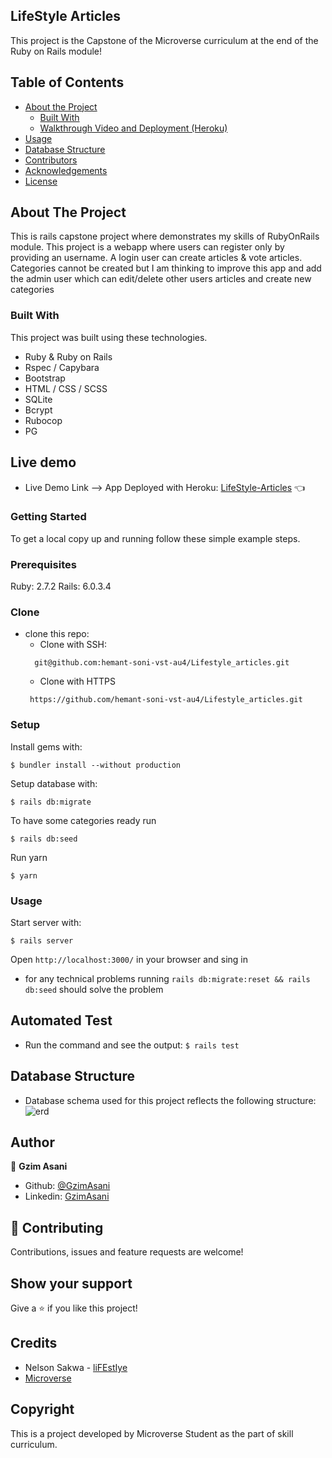 ## LifeStyle Articles

  <p class="align-center">
    This project is the Capstone of the Microverse curriculum at the end of the Ruby on Rails module!


## Table of Contents

* [About the Project](#about-the-project)
  * [Built With](#built-with)
  * [Walkthrough Video and Deployment (Heroku)](#walkthrough-video-and-deployment-(heroku))
* [Usage](#usage)
* [Database Structure](#database-structure)
* [Contributors](#contributors)
* [Acknowledgements](#acknowledgements)
* [License](#license)

## About The Project
  This is rails capstone project where demonstrates my skills of RubyOnRails module. 
  This project is a webapp where users can register only by providing an username. A login user can create articles & vote articles. Categories cannot be created but I am thinking to improve this app and add the admin user which can edit/delete other users articles and create new categories

### Built With
This project was built using these technologies.
* Ruby & Ruby on Rails
* Rspec / Capybara
* Bootstrap
* HTML / CSS / SCSS
* SQLite
* Bcrypt
* Rubocop
* PG

## Live demo
* Live Demo Link --> App Deployed with Heroku: [LifeStyle-Articles](https://dry-savannah-74700.herokuapp.com/) :point_left:

### Getting Started

To get a local copy up and running follow these simple example steps.

### Prerequisites

Ruby: 2.7.2
Rails: 6.0.3.4

### Clone
* clone this repo:
  - Clone with SSH:
  ```
    git@github.com:hemant-soni-vst-au4/Lifestyle_articles.git
  ```
  - Clone with HTTPS
  ```
   https://github.com/hemant-soni-vst-au4/Lifestyle_articles.git

### Setup

Install gems with:

```
$ bundler install --without production
```

Setup database with:

```
$ rails db:migrate
```

To have some categories ready run

```
$ rails db:seed
```

Run yarn

```
$ yarn
```

### Usage

Start server with:

```
$ rails server
```

Open `http://localhost:3000/` in your browser and sing in
- for any technical problems running ```rails db:migrate:reset && rails db:seed``` should solve the problem

 ## Automated Test

* Run the command and see the output: 
```$ rails test```

## Database Structure
 * Database schema used for this project reflects the following structure:
 ![erd](app/assets/images/erd.png)

## Author

👤 **Gzim Asani**
- Github: [@GzimAsani](https://github.com/GzimAsani)
- Linkedin: [GzimAsani](https://www.linkedin.com/in/gzim-asani-83390a17a/)

## 🤝 Contributing

Contributions, issues and feature requests are welcome!

## Show your support

Give a ⭐️ if you like this project!

## Credits
* Nelson Sakwa - [liFEstIye](https://www.behance.net/gallery/14554909/liFEsTlye-Mobile-version)
* [Microverse](https://www.microverse.org/)

## Copyright
This is a project developed by Microverse Student as the part of skill curriculum.
